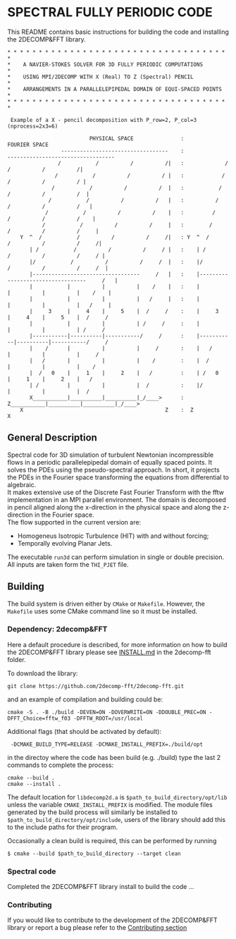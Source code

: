 # SPECTRAL FULLY PERIODIC CODE

This README contains basic instructions for building the code and installing the 2DECOMP&FFT library.

```
* * * * * * * * * * * * * * * * * * * * * * * * * * * * * * * * * * * *
*    A NAVIER-STOKES SOLVER FOR 3D FULLY PERIODIC COMPUTATIONS        *
*    USING MPI/2DECOMP WITH X (Real) TO Z (Spectral) PENCIL           *
*    ARRANGEMENTS IN A PARALLELEPIPEDAL DOMAIN OF EQUI-SPACED POINTS  *
* * * * * * * * * * * * * * * * * * * * * * * * * * * * * * * * * * * *    

 Example of a X - pencil decomposition with P_row=2, P_col=3 (nprocess=2x3=6)

                          PHYSICAL SPACE               :                       FOURIER SPACE
                 ----------------------------------    :              ----------------------------------
                /           /          /          /|   :             /           /          /          /|
               /           /          /          / |   :            /           /          /          / |
              /           /          /          /  |   :           /           /          /          /  |
             /           /          /          /   |   :          /           /          /          /   |
            /           /          /          /    |   :         /           /          /          /    |
           /           /          /          /     |   :        /           /          /          /     |
    Y  ^  /           /          /          /     /|   : Y  ^  /           /          /          /     /|
       | /           /          /          /     / |   :    | /           /          /          /     / |
       |/           /          /          /     /  |   :    |/           /          /          /     /  |
       |----------------------------------     /   |   :    |----------------------------------     /   |
       |           |          |          |    /    |   :    |           |          |          |    /    |
       |           |          |          |   /     |   :    |           |          |          |   /     |
       |     3     |     4    |     5    |  /     /    :    |     3     |     4    |     5    |  /     /
       |           |          |          | /     /     :    |           |          |          | /     /
       |-----------|----------|-----------/     /      :    |-----------|----------|-----------/     /
       |    /      |          |          |     /       :    |   /       |          |          |     /
       |   /       |          |          |    /        :    |  /        |          |          |    /
       |  /   0    |     1    |     2    |   /         :    | /   0     |     1    |     2    |   /
       | /         |          |          |  /          :    |/          |          |          |  /
       X___________|__________|__________|_/____>      :    Z___________|__________|__________|_/____>
    X                                             Z    :  Z                                             X
```
## General Description

Spectral code for 3D simulation of turbulent Newtonian incompressible flows in a periodic parallelepipedal domain 
of equally spaced points. It solves the PDEs using the pseudo-spectral approach. In short, it projects the PDEs in the Fourier space transforming the equations 
from differential to algebraic. 
\
It makes extensive use of the Discrete Fast Fourier Transform with the fftw 
implementation in an MPI parallel environment. The domain is decomposed in pencil aligned along the x-direction in the physical space and along the 
z-direction in the Fourier space. 
\
The flow supported in the current version are:
- Homogeneus Isotropic Turbulence (HIT) with and without forcing;
- Temporally evolving Planar Jets.

The executable `run3d` can perform simulation in single or double precision. All inputs are taken form the `THI_PJET` file.

## Building

The build system is driven either by `CMake` or `Makefile`. However, the `Makefile` uses some CMake command line so it 
must be installed.

### Dependency: 2decomp&FFT
Here a default procedure is described, for more information on how to build the 2DECOMP&FFT library 
please see [INSTALL.md](INSTALL.md) in the 2decomp-fft folder.

To download the library:
```
git clone https://github.com/2decomp-fft/2decomp-fft.git                                                                                                                                  
```
and an example of compilation and building could be:
```
cmake -S . -B ./build -DEVEN=ON -DOVERWRITE=ON -DDOUBLE_PREC=ON -DFFT_Choice=fftw_f03 -DFFTW_ROOT=/usr/local
```
Additional flags (that should be activated by default):
```
 -DCMAKE_BUILD_TYPE=RELEASE -DCMAKE_INSTALL_PREFIX=./build/opt
```
in the directoy where the code has been build (e.g. ./build) type the last 2 commands to complete the process:
``` 
cmake --build .
cmake --install .
```
The default location for `libdecomp2d.a` is `$path_to_build_directory/opt/lib` unless the variable `CMAKE_INSTALL_PREFIX` is modified.
The module files generated by the build process will similarly be installed to `$path_to_build_directory/opt/include`, users of the library should add this to the include paths for their program.

Occasionally a clean build is required, this can be performed by running
```
$ cmake --build $path_to_build_directory --target clean
```
### Spectral code

Completed the 2DECOMP&FFT library install to build the code ... 

### Contributing

If you would like to contribute to the development of the 2DECOMP&FFT library or report a bug please refer to 
the [Contributing section](Contribute.md)
